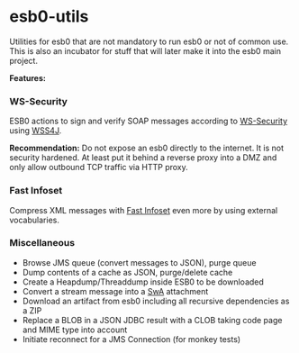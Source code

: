 # esb0-utils
Utilities for esb0 that are not mandatory to run esb0 or not of common use. This is also an incubator for stuff that will later make it into the esb0 main project.

__Features:__

### WS-Security ###
ESB0 actions to sign and verify SOAP messages according to [WS-Security](https://www.oasis-open.org/committees/tc_home.php?wg_abbrev=wss) using [WSS4J](https://ws.apache.org/wss4j/).

__Recommendation:__ Do not expose an esb0 directly to the internet. It is not security hardened. At least put it behind a reverse proxy into a DMZ and only allow outbound TCP traffic via HTTP proxy.

### Fast Infoset ###
Compress XML messages with [Fast Infoset](https://en.wikipedia.org/wiki/Fast_Infoset) even more by using external vocabularies.

### Miscellaneous ###
- Browse JMS queue (convert messages to JSON), purge queue 
- Dump contents of a cache as JSON, purge/delete cache
- Create a Heapdump/Threaddump inside ESB0 to be downloaded
- Convert a stream message into a [SwA](https://en.wikipedia.org/wiki/SOAP_with_Attachments) attachment
- Download an artifact from esb0 including all recursive dependencies as a ZIP
- Replace a BLOB in a JSON JDBC result with a CLOB taking code page and MIME type into account
- Initiate reconnect for a JMS Connection (for monkey tests)
